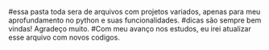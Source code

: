 #essa pasta toda sera de arquivos com projetos variados, apenas para meu aprofundamento no python e suas funcionalidades.
#dicas são sempre bem vindas! Agradeço muito. 
#Com meu avanço nos estudos, eu irei atualizar esse arquivo com novos codigos.
